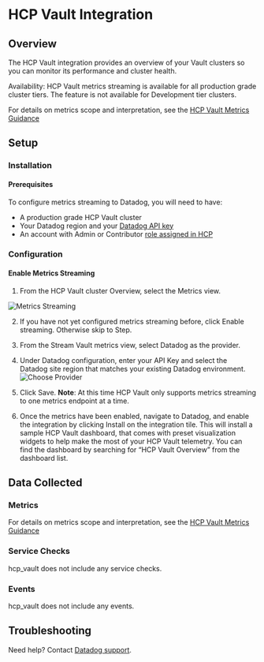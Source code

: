 # HCP Vault Integration

## Overview

The HCP Vault integration provides an overview of your Vault clusters so you can monitor its performance and cluster health.

Availability: HCP Vault metrics streaming is available for all production grade cluster tiers.  The feature is not available for Development tier clusters.

For details on metrics scope and interpretation, see the [HCP Vault Metrics Guidance][1]

## Setup

### Installation

#### Prerequisites
To configure metrics streaming to Datadog, you will need to have: 
- A production grade HCP Vault cluster
- Your Datadog region and your [Datadog API key][2]
- An account with Admin or Contributor [role assigned in HCP][3]

### Configuration

#### Enable Metrics Streaming

1. From the HCP Vault cluster Overview, select the Metrics view.

![Metrics Streaming][4]

2. If you have not yet configured metrics streaming before, click Enable streaming.  Otherwise skip to Step.

3. From the Stream Vault metrics view, select Datadog as the provider.

4. Under Datadog configuration, enter your API Key and select the Datadog site region that matches your existing Datadog environment.
![Choose Provider][5]
    
5. Click Save. 
**Note**: At this time HCP Vault only supports metrics streaming to one metrics endpoint at a time.

6. Once the metrics have been enabled, navigate to Datadog, and enable the integration by clicking Install on the integration tile. This will install a sample HCP Vault dashboard, that comes with preset visualization widgets to help make the most of your HCP Vault telemetry. You can find the dashboard by searching for “HCP Vault Overview” from the dashboard list. 

## Data Collected

### Metrics

For details on metrics scope and interpretation, see the [HCP Vault Metrics Guidance][1]

### Service Checks

hcp_vault does not include any service checks.

### Events

hcp_vault does not include any events.

## Troubleshooting

Need help? Contact [Datadog support][6].

[1]: https://learn.hashicorp.com/tutorials/cloud/vault-metrics-guide
[2]: https://docs.datadoghq.com/account_management/api-app-keys/
[3]: https://cloud.hashicorp.com/docs/hcp/access-control
[4]: https://raw.githubusercontent.com/DataDog/integrations-extras/master/hcp_vault/images/metrics-streaming.png
[5]: https://raw.githubusercontent.com/DataDog/integrations-extras/master/hcp_vault/images/choose-provider.png
[6]: https://docs.datadoghq.com/help/
